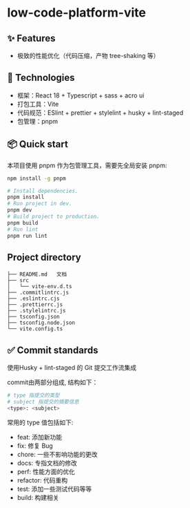 # low-code-platform-vite
## ✨ Features
- 极致的性能优化（代码压缩，产物 tree-shaking 等）

## :rocket: Technologies
- 框架：React 18 + Typescript + sass + acro ui
- 打包工具：Vite
- 代码规范：ESlint + prettier + stylelint + husky + lint-staged
- 包管理：pnpm

## 📦 Quick start
本项目使用 pnpm 作为包管理工具，需要先全局安装 pnpm:
```bash
npm install -g pnpm
```
```bash
# Install dependencies.
pnpm install
# Run project in dev.
pnpm dev
# Build project to production.
pnpm build
# Run lint
pnpm run lint
```

## Project directory
```
├── README.md	文档
├── src
│   └── vite-env.d.ts
├── .commitlintrc.js
├── .eslintrc.cjs
├── .prettierrc.js
├── .stylelintrc.js
├── tsconfig.json
├── tsconfig.node.json
└── vite.config.ts
```
## :white_check_mark: Commit standards
使用Husky + lint-staged 的 Git 提交工作流集成

commit由两部分组成, 结构如下：
```sh
# type 指提交的类型
# subject 指提交的摘要信息
<type>: <subject>
```
常用的 type 值包括如下:
- feat: 添加新功能
- fix: 修复 Bug
- chore: 一些不影响功能的更改
- docs: 专指文档的修改
- perf: 性能方面的优化
- refactor: 代码重构
- test: 添加一些测试代码等等
- build: 构建相关
